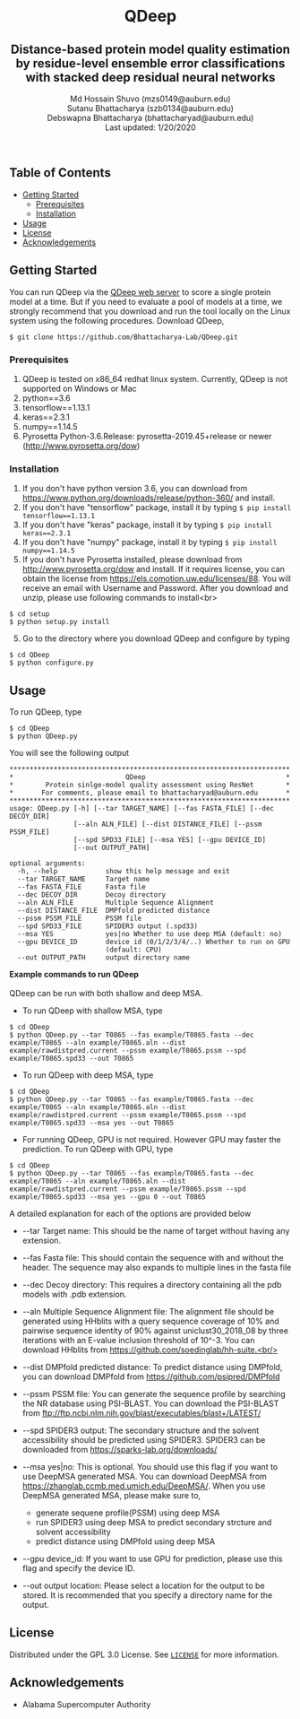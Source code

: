 <!-- TITLE -->
<br />
<p align="center">
<h1 align = "center">QDeep</h2>
  </a>

  <h2 align="center">Distance-based protein model quality estimation by residue-level ensemble error classifications with stacked deep residual neural networks</h2>
  <p align="center">Md Hossain Shuvo (mzs0149@auburn.edu)<br/>
  Sutanu Bhattacharya (szb0134@auburn.edu)<br/>
  Debswapna Bhattacharya (bhattacharyad@auburn.edu)<br/>
  Last updated: 1/20/2020</p><br/>
</p>

<!-- TABLE OF CONTENTS -->
## Table of Contents
* [Getting Started](#getting-started)
  * [Prerequisites](#prerequisites)
  * [Installation](#installation)
* [Usage](#usage)
* [License](#license)
* [Acknowledgements](#acknowledgements)

## Getting Started

You can run QDeep via the <a href="http://watson.cse.eng.auburn.edu/QDeep">QDeep web server</a> to score a single protein model at a time. But if you need to evaluate a pool of models at a time, we strongly recommend that you download and run the tool locally on the Linux system using the following procedures. Download QDeep,
```
$ git clone https://github.com/Bhattacharya-Lab/QDeep.git
```

### Prerequisites

1. QDeep is tested on x86_64 redhat linux system. Currently, QDeep is not supported on Windows or Mac
2. python==3.6 <br/>
3. tensorflow==1.13.1 <br/>
4. keras==2.3.1 <br/>
5. numpy==1.14.5 <br/>
6. Pyrosetta Python-3.6.Release: pyrosetta-2019.45+release or newer (http://www.pyrosetta.org/dow) <br/>

### Installation
1. If you don't have python version 3.6, you can download from <a href="https://www.python.org/downloads/release/python-360/">https://www.python.org/downloads/release/python-360/</a> and install.
2. If you don't have "tensorflow" package, install it by typing ```$ pip install tensorflow==1.13.1```
3. If you don't have "keras" package, install it by typing ```$ pip install keras==2.3.1```
3. If you don't have "numpy" package, install it by typing ```$ pip install numpy==1.14.5```
4. If you don't have Pyrosetta installed, please download from <a href="http://www.pyrosetta.org/dow">http://www.pyrosetta.org/dow</a> and install. If it requires license, you can obtain the license from <a href="https://els.comotion.uw.edu/licenses/88">https://els.comotion.uw.edu/licenses/88</a>. You will receive an email with Username and Password. After you download and unzip, please use following commands to install<br\>
```
$ cd setup
$ python setup.py install
```
5. Go to the directory where you download QDeep and configure by typing
```
$ cd QDeep
$ python configure.py
```

<!--- USAGE---->
## Usage
To run QDeep, type
```
$ cd QDeep
$ python QDeep.py
```
You will see the following output
```
**********************************************************************
*                            QDeep                                   *
*        Protein sinlge-model quality assessment using ResNet        *
*       For comments, please email to bhattacharyad@auburn.edu       *
**********************************************************************
usage: QDeep.py [-h] [--tar TARGET_NAME] [--fas FASTA_FILE] [--dec DECOY_DIR]
                [--aln ALN_FILE] [--dist DISTANCE_FILE] [--pssm PSSM_FILE]
                [--spd SPD33_FILE] [--msa YES] [--gpu DEVICE_ID]
                [--out OUTPUT_PATH]

optional arguments:
  -h, --help            show this help message and exit
  --tar TARGET_NAME     Target name
  --fas FASTA_FILE      Fasta file
  --dec DECOY_DIR       Decoy directory
  --aln ALN_FILE        Multiple Sequence Alignment
  --dist DISTANCE_FILE  DMPfold predicted distance
  --pssm PSSM_FILE      PSSM file
  --spd SPD33_FILE      SPIDER3 output (.spd33)
  --msa YES             yes|no Whether to use deep MSA (default: no)
  --gpu DEVICE_ID       device id (0/1/2/3/4/..) Whether to run on GPU
                        (default: CPU)
  --out OUTPUT_PATH     output directory name
```
<b>Example commands to run QDeep</b><br/><br/>
QDeep can be run with both shallow and deep MSA.</br>
* To run QDeep with shallow MSA, type
```
$ cd QDeep
$ python QDeep.py --tar T0865 --fas example/T0865.fasta --dec example/T0865 --aln example/T0865.aln --dist example/rawdistpred.current --pssm example/T0865.pssm --spd example/T0865.spd33 --out T0865
```
* To run QDeep with deep MSA, type
```
$ cd QDeep
$ python QDeep.py --tar T0865 --fas example/T0865.fasta --dec example/T0865 --aln example/T0865.aln --dist example/rawdistpred.current --pssm example/T0865.pssm --spd example/T0865.spd33 --msa yes --out T0865
```
* For running QDeep, GPU is not required. However GPU may faster the prediction. To run QDeep with GPU, type
```
$ cd QDeep
$ python QDeep.py --tar T0865 --fas example/T0865.fasta --dec example/T0865 --aln example/T0865.aln --dist example/rawdistpred.current --pssm example/T0865.pssm --spd example/T0865.spd33 --msa yes --gpu 0 --out T0865
```

A detailed explanation for each of the options are provided below<br/>
* --tar Target name: This should be the name of target without having any extension.<br/>
* --fas Fasta file: This should contain the sequence with and without the header. The sequence may also expands to multiple lines in the fasta file<br/>
* --dec Decoy directory: This requires a directory containing all the pdb models with .pdb extension.<br/>
* --aln Multiple Sequence Alignment file: The alignment file should be generated using HHblits with a query sequence coverage of 10% and pairwise sequence identity of 90% against uniclust30_2018_08 by three iterations with an E-value inclusion threshold of 10^-3. You can download HHblits from https://github.com/soedinglab/hh-suite.<br/>
* --dist DMPfold predicted distance: To predict distance using DMPfold, you can download DMPfold from https://github.com/psipred/DMPfold<br/>
* --pssm PSSM file: You can generate the sequence profile by searching the NR database using PSI-BLAST. You can download the PSI-BLAST from ftp://ftp.ncbi.nlm.nih.gov/blast/executables/blast+/LATEST/<br/>
* --spd SPIDER3 output: The secondary structure and the solvent accessibility should be predicted using SPIDER3. SPIDER3 can be downloaded from https://sparks-lab.org/downloads/
* --msa yes|no: This is optional. You should use this flag if you want to use DeepMSA generated MSA. You can download DeepMSA from https://zhanglab.ccmb.med.umich.edu/DeepMSA/. When you use DeepMSA generated MSA, please make sure to, 
  * generate sequene profile(PSSM) using deep MSA
  * run SPIDER3 using deep MSA to predict secondary strcture and solvent accessibility 
  * predict distance using DMPfold using deep MSA
  
* --gpu device_id: If you want to use GPU for prediction, please use this flag and specify the device ID.
* --out output location: Please select a location for the output to be stored. It is recommended that you specify a directory name for the output.

<!-- LICENSE -->
## License

Distributed under the GPL 3.0 License. See <a href="https://github.com/Bhattacharya-Lab/QDeep/blob/master/LICENSE">`LICENSE`</a> for more information.

<!-- ACKNOWLEDGEMENTS -->
## Acknowledgements
* Alabama Supercomputer Authority
